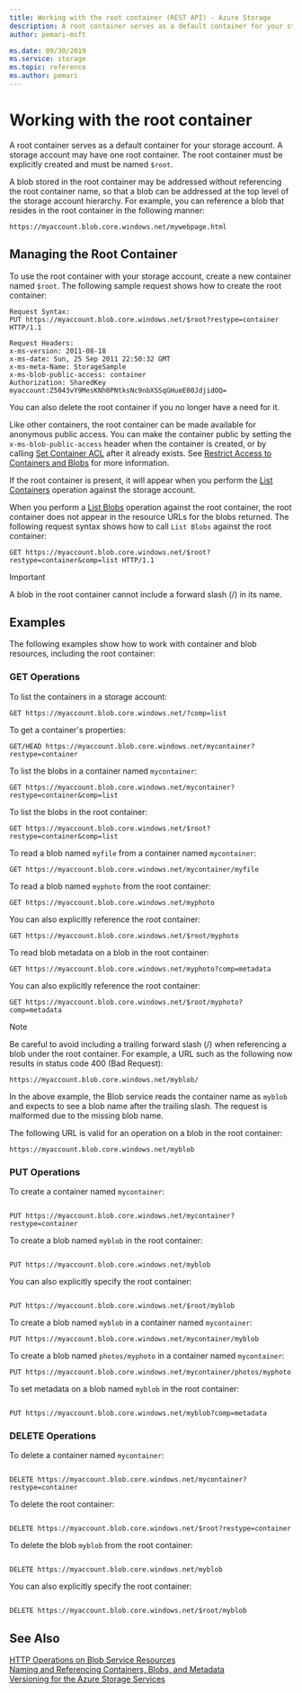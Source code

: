 ```yaml
---
title: Working with the root container (REST API) - Azure Storage
description: A root container serves as a default container for your storage account. A storage account may have one root container. The root container must be explicitly created and must be named `$root`.
author: pemari-msft

ms.date: 09/30/2019
ms.service: storage
ms.topic: reference
ms.author: pemari
---
```


# Working with the root container

A root container serves as a default container for your storage account. A storage account may have one root container. The root container must be explicitly created and must be named `$root`.  
  
 A blob stored in the root container may be addressed without referencing the root container name, so that a blob can be addressed at the top level of the storage account hierarchy. For example, you can reference a blob that resides in the root container in the following manner:  
  
```  
https://myaccount.blob.core.windows.net/mywebpage.html  
```  
  
## Managing the Root Container  
 To use the root container with your storage account, create a new container named `$root`. The following sample request shows how to create the root container:  
  
```  
Request Syntax:  
PUT https://myaccount.blob.core.windows.net/$root?restype=container HTTP/1.1  
  
Request Headers:  
x-ms-version: 2011-08-18  
x-ms-date: Sun, 25 Sep 2011 22:50:32 GMT  
x-ms-meta-Name: StorageSample  
x-ms-blob-public-access: container  
Authorization: SharedKey myaccount:Z5043vY9MesKNh0PNtksNc9nbXSSqGHueE00JdjidOQ=  
```  
  
 You can also delete the root container if you no longer have a need for it.  
  
 Like other containers, the root container can be made available for anonymous public access. You can make the container public by setting the `x-ms-blob-public-access` header when the container is created, or by calling [Set Container ACL](Set-Container-ACL.md) after it already exists. See [Restrict Access to Containers and Blobs](/azure/storage/storage-manage-access-to-resources) for more information.  
  
 If the root container is present, it will appear when you perform the [List Containers](List-Containers2.md) operation against the storage account.  
  
 When you perform a [List Blobs](List-Blobs.md) operation against the root container, the root container does not appear in the resource URLs for the blobs returned. The following request syntax shows how to call `List Blobs` against the root container:  
  
```  
GET https://myaccount.blob.core.windows.net/$root?restype=container&comp=list HTTP/1.1  
```  
  
> [!IMPORTANT]
>  A blob in the root container cannot include a forward slash (/) in its name.  
  
## Examples  
 The following examples show how to work with container and blob resources, including the root container:  
  
### GET Operations  
 To list the containers in a storage account:  
  
```  
GET https://myaccount.blob.core.windows.net/?comp=list  
```  
  
 To get a container's properties:  
  
```  
GET/HEAD https://myaccount.blob.core.windows.net/mycontainer?restype=container  
```  
  
 To list the blobs in a container named `mycontainer`:  
  
```  
GET https://myaccount.blob.core.windows.net/mycontainer?restype=container&comp=list  
```  
  
 To list the blobs in the root container:  
  
```  
GET https://myaccount.blob.core.windows.net/$root?restype=container&comp=list  
```  
  
 To read a blob named `myfile` from a container named `mycontainer`:  
  
```  
GET https://myaccount.blob.core.windows.net/mycontainer/myfile  
```  
  
 To read a blob named `myphoto` from the root container:  
  
```  
GET https://myaccount.blob.core.windows.net/myphoto  
```  
  
 You can also explicitly reference the root container:  
  
```  
GET https://myaccount.blob.core.windows.net/$root/myphoto  
```  
  
 To read blob metadata on a blob in the root container:  
  
```  
GET https://myaccount.blob.core.windows.net/myphoto?comp=metadata  
```  
  
 You can also explicitly reference the root container:  
  
```  
GET https://myaccount.blob.core.windows.net/$root/myphoto?comp=metadata  
```  
  
> [!NOTE]
>  Be careful to avoid including a trailing forward slash (/) when referencing a blob under the root container. For example, a URL such as the following now results in status code 400 (Bad Request):  
>   
>  `https://myaccount.blob.core.windows.net/myblob/`  
>   
>  In the above example, the Blob service reads the container name as `myblob` and expects to see a blob name after the trailing slash. The request is malformed due to the missing blob name.  
>   
>  The following URL is valid for an operation on a blob in the root container:  
>   
>  `https://myaccount.blob.core.windows.net/myblob`  
  
### PUT Operations  
 To create a container named `mycontainer`:  
  
```  
  
PUT https://myaccount.blob.core.windows.net/mycontainer?restype=container  
```  
  
 To create a blob named `myblob` in the root container:  
  
```  
  
PUT https://myaccount.blob.core.windows.net/myblob  
```  
  
 You can also explicitly specify the root container:  
  
```  
  
PUT https://myaccount.blob.core.windows.net/$root/myblob  
```  
  
 To create a blob named `myblob` in a container named `mycontainer`:  
  
```  
PUT https://myaccount.blob.core.windows.net/mycontainer/myblob  
```  
  
 To create a blob named `photos/myphoto` in a container named `mycontainer`:  
  
```  
PUT https://myaccount.blob.core.windows.net/mycontainer/photos/myphoto  
```  
  
 To set metadata on a blob named `myblob` in the root container:  
  
```  
  
PUT https://myaccount.blob.core.windows.net/myblob?comp=metadata  
```  
  
### DELETE Operations  
 To delete a container named `mycontainer`:  
  
```  
  
DELETE https://myaccount.blob.core.windows.net/mycontainer?restype=container  
```  
  
 To delete the root container:  
  
```  
  
DELETE https://myaccount.blob.core.windows.net/$root?restype=container  
```  
  
 To delete the blob `myblob` from the root container:  
  
```  
  
DELETE https://myaccount.blob.core.windows.net/myblob  
```  
  
 You can also explicitly specify the root container:  
  
```  
  
DELETE https://myaccount.blob.core.windows.net/$root/myblob  
```  
  
## See Also  
 [HTTP Operations on Blob Service Resources](HTTP-Operations-on-Blob-Service-Resources.md)   
 [Naming and Referencing Containers, Blobs, and Metadata](Naming-and-Referencing-Containers--Blobs--and-Metadata.md)   
 [Versioning for the Azure Storage Services](Versioning-for-the-Azure-Storage-Services.md)
